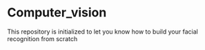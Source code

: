 # Computer_vision

This repository is initialized to let you know how to build your facial recognition from scratch
